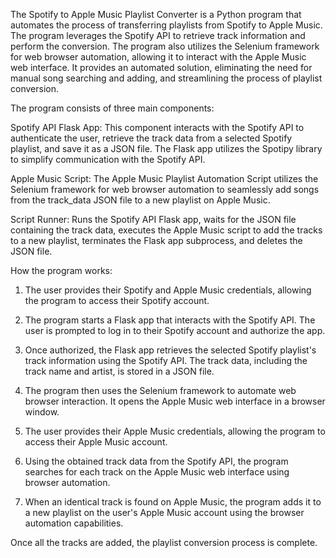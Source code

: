 The Spotify to Apple Music Playlist Converter is a Python program that automates the process of transferring playlists from Spotify to Apple Music. The program leverages the Spotify API to retrieve track information and perform the conversion. The program also utilizes the Selenium framework for web browser automation, allowing it to interact with the Apple Music web interface. It provides an automated solution, eliminating the need for manual song searching and adding, and streamlining the process of playlist conversion.

The program consists of three main components:

Spotify API Flask App: This component interacts with the Spotify API to authenticate the user, retrieve the track data from a selected Spotify playlist, and save it as a JSON file. The Flask app utilizes the Spotipy library to simplify communication with the Spotify API.

Apple Music Script: The Apple Music Playlist Automation Script utilizes the Selenium framework for web browser automation to seamlessly add songs from the track_data JSON file to a new playlist on Apple Music. 

Script Runner: Runs the Spotify API Flask app, waits for the JSON file containing the track data, executes the Apple Music script to add the tracks to a new playlist, terminates the Flask app subprocess, and deletes the JSON file.

How the program works:

1. The user provides their Spotify and Apple Music credentials, allowing the program to access their Spotify account.

2. The program starts a Flask app that interacts with the Spotify API. The user is prompted to log in to their Spotify account and authorize the app.

3. Once authorized, the Flask app retrieves the selected Spotify playlist's track information using the Spotify API. The track data, including the track name and artist, is stored in a JSON file.

4. The program then uses the Selenium framework to automate web browser interaction. It opens the Apple Music web interface in a browser window.

5. The user provides their Apple Music credentials, allowing the program to access their Apple Music account.

6. Using the obtained track data from the Spotify API, the program searches for each track on the Apple Music web interface using browser automation.

7. When an identical track is found on Apple Music, the program adds it to a new playlist on the user's Apple Music account using the browser automation capabilities.

Once all the tracks are added, the playlist conversion process is complete.
